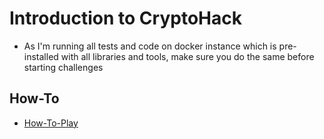 # Introduction to CryptoHack

- As I'm running all tests and code on docker instance which is pre-installed with all libraries and tools, make sure you do the same before starting challenges


## How-To

- <a href="https://cryptohack.org/faq/#install">How-To-Play</a>
